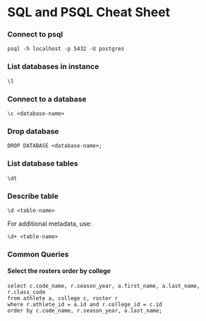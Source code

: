 # SQL and PSQL Cheat Sheet

### Connect to psql
```shell
psql -h localhost -p 5432 -U postgres
```

### List databases in instance
```text
\l
```

### Connect to a database
```text
\c <database-name>
```

### Drop database
```text
DROP DATABASE <database-name>;
```

### List database tables
```text
\dt
```

### Describe table
```text
\d <table-name>
```

For additional metadata, use:
```text
\d+ <table-name>
```

### Common Queries
#### Select the rosters order by college
```postgresql
select c.code_name, r.season_year, a.first_name, a.last_name, r.class_code
from athlete a, college c, roster r
where r.athlete_id = a.id and r.college_id = c.id                                                                                               
order by c.code_name, r.season_year, a.last_name;
```